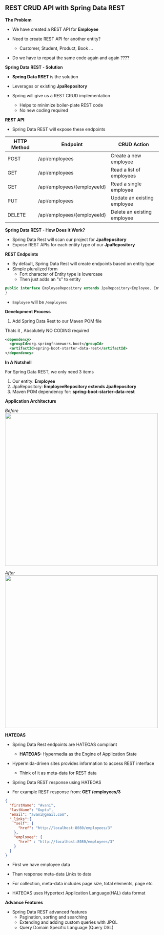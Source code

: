 ## REST CRUD API with Spring Data REST

**The Problem**

+ We have created a REST API for **Employee**
+ Need to create REST API for another entity?
    + Customer, Student, Product, Book ...

+ Do we have to repeat the same code again and again ????

**Spring Data REST - Solution**

+ **Spring Data RSET** is the solution
+ Leverages or existing **JpaRepository**

+ Spring will give us a REST CRUD implementation
    + Helps to minimize boiler-plate REST code
    + No new coding required


**REST API**

+ Spring Data REST will expose these endpoints

| HTTP Method | Endpoint                    | CRUD Action                 |
| ----------- | --------------------------- | --------------------------- |
| POST        | /api/employees              | Create a new employee       |
| GET         | /api/employees              | Read a list of employees    |
| GET         | /api/employees/{employeeId} | Read a single employee      |
| PUT         | /api/employees              | Update an existing employee |
| DELETE      | /api/employees/{employeeId} | Delete an existing employee |

**Spring Data REST - How Does It Work?**

+ Spring Data Rest will scan our project for **JpaRepository**
+ Expose REST APIs for each entity type of our **JpaRepository**


**REST Endpoints**

+ By default, Spring Data Rest will create endpoints based on entity type
+ Simple pluralized form
    + Fort character of Entity type is lowercase
    + Then just adds an "s" to entity

```JAVA
public interface EmployeeRepository extends JpaRepository<Employee, Interger> {
}
```
+ `Employee` will be `/employees`

**Development Process**

1. Add Spring Data Rest to our Maven POM file

Thats it , Absolutely NO CODING required

```XML
<dependency>
  <groupId>org.sprimgframework.boot</groupId>
  <artifactId>spring-boot-starter-data-rest</artifactId>
</dependency>
```

**In A Nutshell**

For Spring Data REST, we only need 3 items
1. Our entity: **Employee**
2. JpaRepository: **EmployeeRepository extends JpaRepository**
3. Maven POM dependency for: **spring-boot-starter-data-rest**


**Application Architecture**

_Before_
<img src="https://user-images.githubusercontent.com/80107049/193036903-a30ef3e4-6082-4bc0-b72a-794042c0b744.png" width="500"/>


_After_
<img src="https://user-images.githubusercontent.com/80107049/193037021-2233cfbc-f01c-4707-b2ae-2812c9bcd794.png" width="500"/>



**HATEOAS**

+ Spring Data Rest endpoints are HATEOAS compliant
    + **HATEOAS:** Hypermedia as the Engine of Application State

+ Hypermida-driven sites provides information to access REST interface
    + Think of it as meta-data for REST data

+ Spring Data REST response using HATEOAS
+ For example REST response from: **GET /employees/3**

```JSON
{
  "firstName": "Avani",
  "lastName": "Gupta",
  "email": "avani@gmail.com",
  "_links":{
    "self": {
      "href": "http://localhost:8080/employees/3"
    },
    "employee": {
      "href" : "http://localhost:8080/employees/3"
    }
  }
}
```
+ First we have employee data
+ Than response meta-data Links to data

+ For collection, meta-data includes page size, total elements, page etc
+ HATEOAS uses Hypertext Application Language(HAL) data format

**Advance Features**

+ Spring Data REST advanced features
    + Pagination, sorting and searching
    + Extending and adding custom queries with JPQL
    + Query Domain Specific Language (Query DSL)

